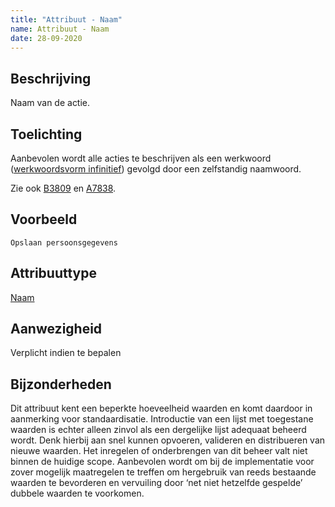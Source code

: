 ```yaml
---
title: "Attribuut - Naam"
name: Attribuut - Naam
date: 28-09-2020
---
```


## Beschrijving
Naam van de actie.

## Toelichting
Aanbevolen wordt alle acties te beschrijven als een werkwoord ([werkwoordsvorm infinitief](https://onzetaal.nl/taaladvies/werkwoordsvormen/)) gevolgd door een zelfstandig naamwoord. 

Zie ook [B3809](../../achtergronddocumentatie/ontwerp/artefacten/3809.md) en [A7838](../../achtergronddocumentatie/ontwerp/artefacten/7838.md).

## Voorbeeld
`Opslaan persoonsgegevens`

## Attribuuttype
[Naam](../attribuuttypen/Naam.md)

## Aanwezigheid
Verplicht indien te bepalen

## Bijzonderheden
Dit attribuut kent een beperkte hoeveelheid waarden en komt daardoor in aanmerking voor standaardisatie. Introductie van een lijst met toegestane waarden is echter alleen zinvol als een dergelijke lijst adequaat beheerd wordt. Denk hierbij aan snel kunnen opvoeren, valideren en distribueren van nieuwe waarden. Het inregelen of onderbrengen van dit beheer valt niet binnen de huidige scope. Aanbevolen wordt om bij de implementatie voor zover mogelijk maatregelen te treffen om hergebruik van reeds bestaande waarden te bevorderen en vervuiling door ‘net niet hetzelfde gespelde’ dubbele waarden te voorkomen.
